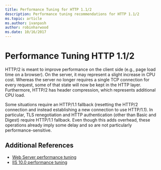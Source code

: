 ```yaml
---
title: Performance Tuning for HTTP 1.1/2
description: Performance tuning recommendations for HTTP 1.1/2
ms.topic: article
ms.author: ivanpash
author: robinharwood
ms.date: 10/16/2017
---
```


# Performance Tuning HTTP 1.1/2

HTTP/2 is meant to improve performance on the client side (e.g., page load time on a browser). On the server, it may represent a slight increase in CPU cost. Whereas the server no longer requires a single TCP connection for every request, some of that state will now be kept in the HTTP layer. Furthermore, HTTP/2 has header compression, which represents additional CPU load.

Some situations require an HTTP/1.1 fallback (resetting the HTTP/2 connection and instead establishing a new connection to use HTTP/1.1). In particular, TLS renegotiation and HTTP authentication (other than Basic and Digest) require HTTP/1.1 fallback. Even though this adds overhead, these operations already imply some delay and so are not particularly performance-sensitive.

## Additional References
- [Web Server performance tuning](index.md)
- [IIS 10.0 performance tuning](tuning-iis-10.md)
